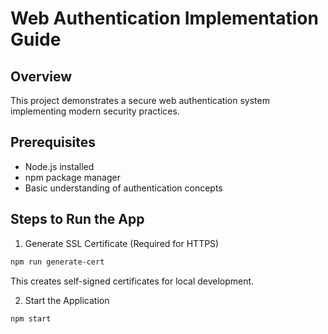 # Web Authentication Implementation Guide

## Overview
This project demonstrates a secure web authentication system implementing modern security practices.

## Prerequisites
- Node.js installed
- npm package manager
- Basic understanding of authentication concepts

## Steps to Run the App

1. Generate SSL Certificate (Required for HTTPS)
```bash
npm run generate-cert
```
This creates self-signed certificates for local development.

2. Start the Application
```bash
npm start
```
